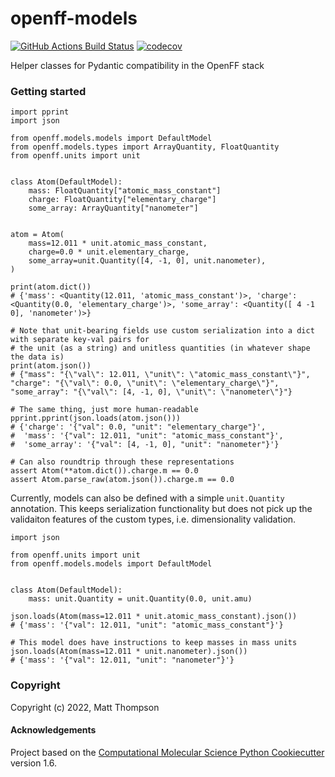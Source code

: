 openff-models
==============================
[//]: # (Badges)
[![GitHub Actions Build Status](https://github.com/mattwthompson/openff-models/workflows/ci/badge.svg)](https://github.com/mattwthompson/openff-models/actions?query=workflow%3Aci)
[![codecov](https://codecov.io/gh/mattwthompson/openff-models/branch/master/graph/badge.svg)](https://codecov.io/gh/mattwthompson/openff-models/branch/master)


Helper classes for Pydantic compatibility in the OpenFF stack

### Getting started

```python3
import pprint
import json

from openff.models.models import DefaultModel
from openff.models.types import ArrayQuantity, FloatQuantity
from openff.units import unit


class Atom(DefaultModel):
    mass: FloatQuantity["atomic_mass_constant"]
    charge: FloatQuantity["elementary_charge"]
    some_array: ArrayQuantity["nanometer"]


atom = Atom(
    mass=12.011 * unit.atomic_mass_constant,
    charge=0.0 * unit.elementary_charge,
    some_array=unit.Quantity([4, -1, 0], unit.nanometer),
)

print(atom.dict())
# {'mass': <Quantity(12.011, 'atomic_mass_constant')>, 'charge': <Quantity(0.0, 'elementary_charge')>, 'some_array': <Quantity([ 4 -1  0], 'nanometer')>}

# Note that unit-bearing fields use custom serialization into a dict with separate key-val pairs for
# the unit (as a string) and unitless quantities (in whatever shape the data is)
print(atom.json())
# {"mass": "{\"val\": 12.011, \"unit\": \"atomic_mass_constant\"}", "charge": "{\"val\": 0.0, \"unit\": \"elementary_charge\"}", "some_array": "{\"val\": [4, -1, 0], \"unit\": \"nanometer\"}"}

# The same thing, just more human-readable
pprint.pprint(json.loads(atom.json()))
# {'charge': '{"val": 0.0, "unit": "elementary_charge"}',
#  'mass': '{"val": 12.011, "unit": "atomic_mass_constant"}',
#  'some_array': '{"val": [4, -1, 0], "unit": "nanometer"}'}

# Can also roundtrip through these representations
assert Atom(**atom.dict()).charge.m == 0.0
assert Atom.parse_raw(atom.json()).charge.m == 0.0
```

Currently, models can also be defined with a simple `unit.Quantity` annotation. This keeps serialization functionality but does not pick up the validaiton features of the custom types, i.e. dimensionality validation.

```python3
import json

from openff.units import unit
from openff.models.models import DefaultModel


class Atom(DefaultModel):
    mass: unit.Quantity = unit.Quantity(0.0, unit.amu)

json.loads(Atom(mass=12.011 * unit.atomic_mass_constant).json())
# {'mass': '{"val": 12.011, "unit": "atomic_mass_constant"}'}

# This model does have instructions to keep masses in mass units
json.loads(Atom(mass=12.011 * unit.nanometer).json())
# {'mass': '{"val": 12.011, "unit": "nanometer"}'}
```

### Copyright

Copyright (c) 2022, Matt Thompson


#### Acknowledgements

Project based on the
[Computational Molecular Science Python Cookiecutter](https://github.com/molssi/cookiecutter-cms) version 1.6.
